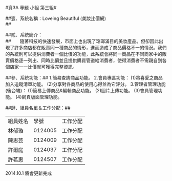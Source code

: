 #資3A 專題 小組 第三組#

##壹、系統名稱：Loveing Beautiful (美妝比價網)<br>##

##貳、系統簡介：<br>##
&nbsp;&nbsp;&nbsp;&nbsp;&nbsp;&nbsp;隨著科技的快速發展，市面上也出現了玲瑯滿目的美妝產品。但卻因此出現了許多商店都在販賣同一種商品的情形，進而造成了商品價格不一的情況。我們的系統則可以提供消費者一個比價的功能，此系統會將同一商品在不同商家中的販賣價格逐一列出、同時比價並且提供購買管道給消費者，使得消費者不需親自到各個店家一一比價就可獲得完整資訊。<br>

##參、系統功能：##
            1.簡易查詢商品功能。
            2.會員專區功能：
               (1)將喜愛之商品加入追蹤清單功能。
               (2)分享對各商品的使用心得並為它評分。
            3.管理者管理功能(後台端)：
               (1)簡易上傳商品&編輯商品功能。
               (2)圖片上傳功能。
               (3)會員管理功能。
               (4)網頁版面管理功能。

##肆、組員名單＆工作分配：##
<table>
  <tr>
    <td aling="center">組員姓名</td>
    <td aling="center">學號</td>
    <td aling="center">工作分配</td>
  </tr>
  <tr>
    <td aling="center">林郁璇</td>
    <td aling="center">0124005</td>
    <td aling="center">工作分配</td>
  </tr>
  <tr>
    <td aling="center">陳思芸</td>
    <td aling="center">0124009</td>
    <td aling="center">工作分配</td>
  </tr>
  <tr>
    <td aling="center">許爾庭</td>
    <td aling="center">0124037</td>
    <td aling="center">工作分配</td>
  </tr>
  <tr>
    <td aling="center">許茗惠</td>
    <td aling="center">0124507</td>
    <td aling="center">工作分配</td>
  </tr>
</table>
2014.10.1 將會更新完成
